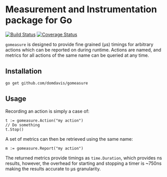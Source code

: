 # Measurement and Instrumentation package for Go

[![Build Status](https://travis-ci.com/domdavis/gomeasure.svg?branch=master)](https://travis-ci.com/domdavis/gomeasure)
[![Coverage Status](https://coveralls.io/repos/github/domdavis/gomeasure/badge.svg?branch=master)](https://coveralls.io/github/domdavis/gomeasure?branch=master)

`gomeasure` is designed to provide fine grained (μs) timings for arbitrary
actions which can be reported on during runtime. Actions are named, and metrics
for all actions of the same name can be queried at any time.

## Installation

```
go get github.com/domdavis/gomeasure
```

## Usage

Recording an action is simply a case of:

```
t := gomeasure.Action("my action")
// Do something
t.Stop()
``` 

A set of metrics can then be retrieved using the same name:

```
m := gomeasure.Report("my action")
```

The returned metrics provide timings as `time.Duration`, which provides ns
results, however, the overhead for starting and stopping a timer is ~750ns
making the results accurate to μs granularity.
